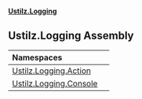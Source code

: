 #### [Ustilz.Logging](index.md 'index')

## Ustilz.Logging Assembly

| Namespaces | |
| :--- | :--- |
| [Ustilz.Logging.Action](Ustilz.Logging.Action.md 'Ustilz.Logging.Action') | |
| [Ustilz.Logging.Console](Ustilz.Logging.Console.md 'Ustilz.Logging.Console') | |
